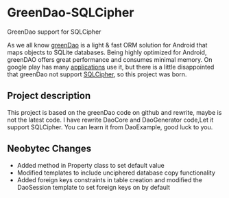 GreenDao-SQLCipher
==================

GreenDao support for SQLCipher

As we all know [greenDao](https://github.com/greenrobot/greenDAO) is a light & fast ORM solution for Android that 
maps objects to SQLite databases. Being highly optimized for Android, greenDAO offers great performance and consumes 
minimal memory. On google play has many [applications](http://www.appbrain.com/stats/libraries/details/greendao/greendao) 
use it, but there is a little disappointed that greenDao not support [SQLCipher](http://sqlcipher.net/), so this project 
was born.
    
Project description
------------------------

This project is based on the greenDao code on github and rewrite, maybe is not the latest code. I have rewrite DaoCore and DaoGenerator code,Let it support SQLCipher. You can learn it from DaoExample, good luck to you.


Neobytec Changes
------------------------
+ Added method in Property class to set default value
+ Modified templates to include unciphered database copy functionality
+ Added foreign keys constraints in table creation and modified the DaoSession template to set foreign keys on by default
